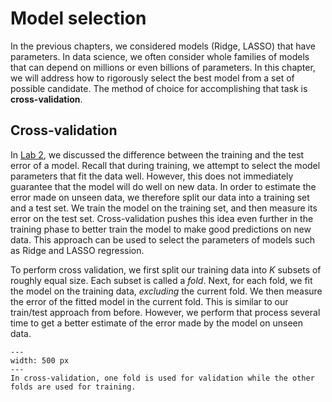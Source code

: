 # Model selection

In the previous chapters, we considered models (Ridge, LASSO) that have parameters. In data science, we often consider whole families of models that can depend on millions or even billions of parameters. In this chapter, we will address how to rigorously select the best model from a set of possible candidate. The method of choice for accomplishing that task is **cross-validation**. 

## Cross-validation

In [Lab 2](sec-lab2), we discussed the difference between the training and the test error of a model. Recall that during training, we attempt to select the model parameters that fit the data well. However, this does not immediately guarantee that the model will do well on new data. In order to estimate the error made on unseen data, we therefore split our data into a training set and a test set. We train the model on the training set, and then measure its error on the test set. Cross-validation pushes this idea even further in the training phase to better train the model to make good predictions on new data. This approach can be used to select the parameters of models such as Ridge and LASSO regression. 

To perform cross validation, we first split our training data into $K$ subsets of roughly equal size. Each subset is called a *fold*. Next, for each fold, we fit the model on the training data, *excluding* the current fold. We then measure the error of the fitted model in the current fold. This is similar to our train/test approach from before. However, we perform that process several time to get a better estimate of the error made by the model on unseen data. 


```{figure} images/cv.png
---
width: 500 px
---
In cross-validation, one fold is used for validation while the other folds are used for training.
```


